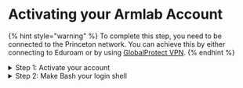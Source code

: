 # Activating your Armlab Account

{% hint style="warning" %}
To complete this step, you need to be connected to the Princeton network. You can achieve this by either connecting to Eduroam or by using [GlobalProtect VPN](https://princeton.service-now.com/service?id=kb\_article\&sys\_id=KB0012373).
{% endhint %}

<details>

<summary>Step 1: Activate your account</summary>

1. Browse to: [https://eisess200l.princeton.edu/cgi-bin/Shell/nview.pl](https://eisess200l.princeton.edu/cgi-bin/Shell/nview.pl).&#x20;
2. In the resulting **Update your Unix account** page, select **Enable my Unix account.**
3. Click **Enable my Account**.

</details>

<details>

<summary>Step 2: Make Bash your login shell</summary>

1. Under **Advanced settings**, select **/bin/bash – GNU Bash (/bin/bash)**
2. Click **Submit Change**_._

</details>
